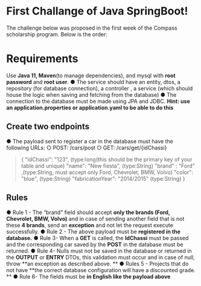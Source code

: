 # First Challange of Java SpringBoot!

The challenge below was proposed in the first week of the Compass scholarship program. Below is the order:


# Requirements

Use **Java 11, Maven**(to manage dependencies), and mysql with **root password** and **root user**. 
● The service should have an entity, dtos, a repository (for database connection), a controller , a service (which should house the logic when saving and fetching from the database)
	● The connection to the database must be made using JPA and JDBC. **Hint: use an application.properties or application.yaml to be able to do this**

## Create two endpoints

● The payload sent to register a car in the database must have the following URLs: 
○ POST: /cars/post 
○ GET: /cars/get/{idChassi} 
>{
"idChassi": "123", (type:long(this should be the primary key of your table and unique) 
"name": "New fiesta", (type:String) 
"brand" : "Ford" ,(type:String, must accept only Ford, Chevrolet, BMW, Volvo) 
"color": "blue", (type:String) 
"fabricationYear": "2014/2015" (type:String) 
 }

## Rules

● Rule 1 - The “brand” field should accept **only the brands (Ford, Chevrolet, BMW, Volvo)** and in case of sending another field that is not these **4 brands**, send an **exception** and not let the request execute successfully. 
● Rule 2 - The above payload must be **registered in the database.** 
● Rule 3- When a **GET** is called, the **IdChassi** must be passed and the corresponding car saved by the **POST** in the database must be returned. 
● Rule 4- Nulls must not be saved in the database or returned in the **OUTPUT** or **ENTRY** DTOs, this validation must occur and in case of null, throw **an exception as described above. **
● Rules 5 - Projects that do not have **the correct database configuration will have a discounted grade. **
● Rule 6- The fields must be **in English like the payload above**